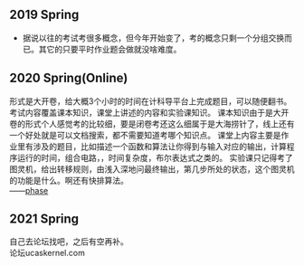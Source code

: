 ## 2019 Spring
+ 据说以往的考试考很多概念，但今年开始变了，考的概念只剩一个分组交换而已。其它的只要平时作业题会做就没啥难度。

## 2020 Spring(Online)  
形式是大开卷，给大概3个小时的时间在计科导平台上完成题目，可以随便翻书。
考试内容覆盖课本知识，课堂上讲述的内容和实验课知识。
课本知识由于是大开卷的形式个人感觉考的比较细，要是闭卷考还这么细属于是大海捞针了，线上还有一个好处就是可以文档搜索，都不需要知道考哪个知识点。
课堂上内容主要是作业里有涉及的题目，比如描述一个函数和算法让你得到与输入对应的输出，计算程序运行的时间，组合电路，，时间复杂度，布尔表达式之类的。
实验课只记得考了图灵机，给出转移规则，由浅入深地问最终输出，第几步所处的状态，这个图灵机的功能是什么。啊还有快排算法。  
——[phase](http://210.76.200.111/u/129)  

## 2021 Spring  
自己去论坛找吧，之后有空再补。  
论坛ucaskernel.com